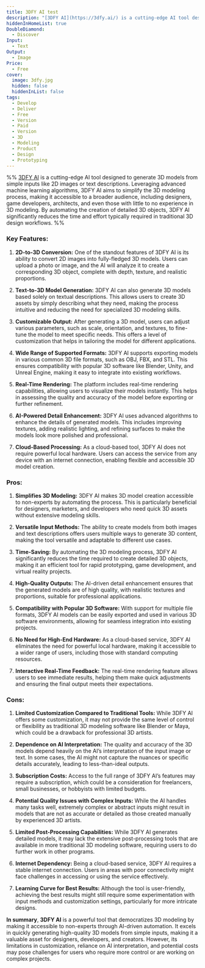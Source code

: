 ```yaml
---
title: 3DFY AI test
description: "[3DFY AI](https://3dfy.ai/) is a cutting-edge AI tool designed to generate 3D models from simple inputs like 2D images or text descriptions. Leveraging advanced machine learning algorithms, 3DFY AI aims to simplify the 3D modeling process, making it accessible to a broader audience, including designers, game developers, architects, and even those with little to no experience in 3D modeling. By automating the creation of detailed 3D objects, 3DFY AI significantly reduces the time and effort typically required in traditional 3D design workflows."
hiddenInHomeList: true
DoubleDiamond:
  - Discover
Input:
  - Text
Output:
  - Image
Price:
  - Free
cover:
  image: 3dfy.jpg
  hidden: false
  hiddenInList: false
tags:
  - Develop
  - Deliver
  - Free
  - Version
  - Paid
  - Version
  - 3D
  - Modeling
  - Product
  - Design
  - Prototyping
---
```





%% [3DFY AI](https://3dfy.ai/) is a cutting-edge AI tool designed to generate 3D models from simple inputs like 2D images or text descriptions. Leveraging advanced machine learning algorithms, 3DFY AI aims to simplify the 3D modeling process, making it accessible to a broader audience, including designers, game developers, architects, and even those with little to no experience in 3D modeling. By automating the creation of detailed 3D objects, 3DFY AI significantly reduces the time and effort typically required in traditional 3D design workflows. %%

### Key Features:

1. **2D-to-3D Conversion:**
   One of the standout features of 3DFY AI is its ability to convert 2D images into fully-fledged 3D models. Users can upload a photo or image, and the AI will analyze it to create a corresponding 3D object, complete with depth, texture, and realistic proportions.

2. **Text-to-3D Model Generation:**
   3DFY AI can also generate 3D models based solely on textual descriptions. This allows users to create 3D assets by simply describing what they need, making the process intuitive and reducing the need for specialized 3D modeling skills.

3. **Customizable Output:**
   After generating a 3D model, users can adjust various parameters, such as scale, orientation, and textures, to fine-tune the model to meet specific needs. This offers a level of customization that helps in tailoring the model for different applications.

4. **Wide Range of Supported Formats:**
   3DFY AI supports exporting models in various common 3D file formats, such as OBJ, FBX, and STL. This ensures compatibility with popular 3D software like Blender, Unity, and Unreal Engine, making it easy to integrate into existing workflows.

5. **Real-Time Rendering:**
   The platform includes real-time rendering capabilities, allowing users to visualize their models instantly. This helps in assessing the quality and accuracy of the model before exporting or further refinement.

6. **AI-Powered Detail Enhancement:**
   3DFY AI uses advanced algorithms to enhance the details of generated models. This includes improving textures, adding realistic lighting, and refining surfaces to make the models look more polished and professional.

7. **Cloud-Based Processing:**
   As a cloud-based tool, 3DFY AI does not require powerful local hardware. Users can access the service from any device with an internet connection, enabling flexible and accessible 3D model creation.

### Pros:

1. **Simplifies 3D Modeling:**
   3DFY AI makes 3D model creation accessible to non-experts by automating the process. This is particularly beneficial for designers, marketers, and developers who need quick 3D assets without extensive modeling skills.

2. **Versatile Input Methods:**
   The ability to create models from both images and text descriptions offers users multiple ways to generate 3D content, making the tool versatile and adaptable to different use cases.

3. **Time-Saving:**
   By automating the 3D modeling process, 3DFY AI significantly reduces the time required to create detailed 3D objects, making it an efficient tool for rapid prototyping, game development, and virtual reality projects.

4. **High-Quality Outputs:**
   The AI-driven detail enhancement ensures that the generated models are of high quality, with realistic textures and proportions, suitable for professional applications.

5. **Compatibility with Popular 3D Software:**
   With support for multiple file formats, 3DFY AI models can be easily exported and used in various 3D software environments, allowing for seamless integration into existing projects.

6. **No Need for High-End Hardware:**
   As a cloud-based service, 3DFY AI eliminates the need for powerful local hardware, making it accessible to a wider range of users, including those with standard computing resources.

7. **Interactive Real-Time Feedback:**
   The real-time rendering feature allows users to see immediate results, helping them make quick adjustments and ensuring the final output meets their expectations.

### Cons:

1. **Limited Customization Compared to Traditional Tools:**
   While 3DFY AI offers some customization, it may not provide the same level of control or flexibility as traditional 3D modeling software like Blender or Maya, which could be a drawback for professional 3D artists.

2. **Dependence on AI Interpretation:**
   The quality and accuracy of the 3D models depend heavily on the AI’s interpretation of the input image or text. In some cases, the AI might not capture the nuances or specific details accurately, leading to less-than-ideal outputs.

3. **Subscription Costs:**
   Access to the full range of 3DFY AI’s features may require a subscription, which could be a consideration for freelancers, small businesses, or hobbyists with limited budgets.

4. **Potential Quality Issues with Complex Inputs:**
   While the AI handles many tasks well, extremely complex or abstract inputs might result in models that are not as accurate or detailed as those created manually by experienced 3D artists.

5. **Limited Post-Processing Capabilities:**
   While 3DFY AI generates detailed models, it may lack the extensive post-processing tools that are available in more traditional 3D modeling software, requiring users to do further work in other programs.

6. **Internet Dependency:**
   Being a cloud-based service, 3DFY AI requires a stable internet connection. Users in areas with poor connectivity might face challenges in accessing or using the service effectively.

7. **Learning Curve for Best Results:**
   Although the tool is user-friendly, achieving the best results might still require some experimentation with input methods and customization settings, particularly for more intricate designs.

**In summary**, **3DFY AI** is a powerful tool that democratizes 3D modeling by making it accessible to non-experts through AI-driven automation. It excels in quickly generating high-quality 3D models from simple inputs, making it a valuable asset for designers, developers, and creators. However, its limitations in customization, reliance on AI interpretation, and potential costs may pose challenges for users who require more control or are working on complex projects.
